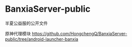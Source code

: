 # BanxiaServer-public
半夏公益服的公开文件

原神代理模块
https://github.com/HongchengQ/BanxiaServer-public/tree/android-launcher-banxia
